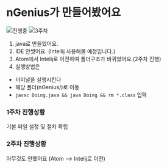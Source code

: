 # nGenius가 만들어봤어요

![진행중](https://img.shields.io/badge/상태-진행-red.svg) ![3주차](https://img.shields.io/badge/개발기간-3주차-lightgray.svg)

1. java로 만들었어요.
2. IDE 안썻어요. (Intellij 사용해볼 예정입니다.)
 1. Atom에서 Intelij로 이전하여 폴더구조가 바뀌었어요.(2주차 진행)
3. 실행방법은
 - 터미널을 실행시킨다
 - 해당 폴더(nGenius/)로 이동
 - `javac Doing.java && java Doing && rm *.class` 입력


### 1주차 진행상황
기본 파일 설정 및 절차 확립

### 2주차 진행상황
아무것도 안했어요 (Atom --> Intelij로 이전)
